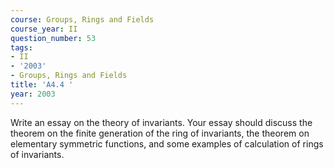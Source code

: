 ```yaml
---
course: Groups, Rings and Fields
course_year: II
question_number: 53
tags:
- II
- '2003'
- Groups, Rings and Fields
title: 'A4.4 '
year: 2003
---
```



Write an essay on the theory of invariants. Your essay should discuss the theorem on the finite generation of the ring of invariants, the theorem on elementary symmetric functions, and some examples of calculation of rings of invariants.